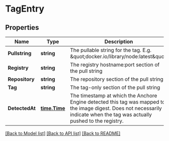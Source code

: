 # TagEntry

## Properties

Name | Type | Description | Notes
------------ | ------------- | ------------- | -------------
**Pullstring** | **string** | The pullable string for the tag. E.g. \&quot;docker.io/library/node:latest\&quot; | [optional] 
**Registry** | **string** | The registry hostname:port section of the pull string | [optional] 
**Repository** | **string** | The repository section of the pull string | [optional] 
**Tag** | **string** | The tag-only section of the pull string | [optional] 
**DetectedAt** | [**time.Time**](time.Time.md) | The timestamp at which the Anchore Engine detected this tag was mapped to the image digest. Does not necessarily indicate when the tag was actually pushed to the registry. | [optional] 

[[Back to Model list]](../README.md#documentation-for-models) [[Back to API list]](../README.md#documentation-for-api-endpoints) [[Back to README]](../README.md)


